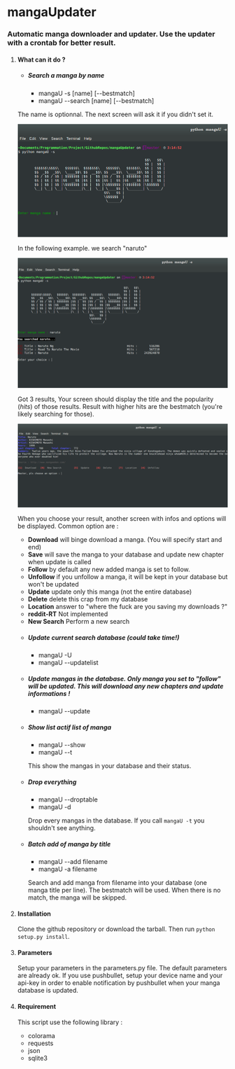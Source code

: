 mangaUpdater
============

### Automatic manga downloader and updater. Use the updater with a crontab for better result.

1. #### What can it do ?

	* ##### Search a manga by name
		
		* mangaU -s [name] [--bestmatch]
		* mangaU --search [name] [--bestmatch]

	The name is optionnal. The next screen will ask it if you didn't set it.
	
	![screenshot 1](https://raw.githubusercontent.com/maclandrol/mangaUpdater/master/tests/screenshots/Screenshot%20from%202015-01-24%2003:15:03.png)
	
	
	In the following example. we search "naruto"
	
	![screenshot 1](https://raw.githubusercontent.com/maclandrol/mangaUpdater/master/tests/screenshots/Screenshot%20from%202015-01-24%2003:15:16.png)
	
	
	Got 3 results, Your screen should display the title and the popularity (*hits*) of those results. Result with higher hits are the bestmatch (you're likely searching for those).
	
	
	![screenshot 1](https://raw.githubusercontent.com/maclandrol/mangaUpdater/master/tests/screenshots/Screenshot%20from%202015-01-24%2003:15:31.png)
	
	
	When you choose your result, another screen with infos and options will be displayed. 
	Common option are :
	- **Download** will binge download a manga. (You will specify start and end)
	- **Save** will save the manga to your database and update new chapter when update is called
	- **Follow** by default any new added manga is set to follow. 
	- **Unfollow** if you unfollow a manga, it will be kept in your database but won't be updated 
	- **Update** update only this manga (not the entire database)
	- **Delete** delete this crap from my database
	- **Location** answer to "where the fuck are you saving my downloads ?"
	- **reddit-RT** Not implemented
	- **New Search** Perform a new search
	
	
	
	* ##### Update current search database (could take time!)
		
		* mangaU -U
		* mangaU --updatelist

	* ##### Update mangas in the database. Only manga you set to "follow" will be updated. This will download any new chapters and update informations !
		
		* mangaU --update

	* ##### Show list actif list of manga
		
		* mangaU --show
		* mangaU --t
		
		This show the mangas in your database and their status.

	* ##### Drop everything
		
		* mangaU --droptable
		* mangaU -d

		Drop every mangas in the database. If you call `mangaU -t` you shouldn't see anything.

	* ##### Batch add of manga by title

		* mangaU --add filename
		* mangaU -a filename

		Search and add manga from filename into your database (one manga title per line). The bestmatch will be used. When there is no match, the manga will be skipped.

2. #### Installation

	Clone the github repository or download the tarball. Then run `python setup.py install`.

3. #### Parameters

	Setup your parameters in the parameters.py file. The default parameters are already ok.
If you use pushbullet, setup your device name and your api-key in order to enable notification by pushbullet when your manga database is updated.


4. #### Requirement

	This script use the following library :

	- colorama
	- requests
	- json
	- sqlite3
